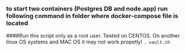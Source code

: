 ### to start two containers (Postgres DB and node.app) run following command in folder where docker-compose file is located
####Run this script only as a root user. Tested on CENTOS. On another linux OS systems and MAC OS it may not work propetly! 
`. vault.sh`
